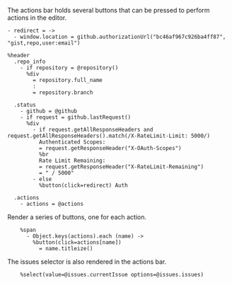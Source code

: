 The actions bar holds several buttons that can be pressed to perform actions in
the editor.

    - redirect = ->
      - window.location = github.authorizationUrl("bc46af967c926ba4ff87", "gist,repo,user:email")

    %header
      .repo_info
        - if repository = @repository()
          %div
            = repository.full_name
            :
            = repository.branch    
    
      .status
        - github = @github
        - if request = github.lastRequest()
          %div
            - if request.getAllResponseHeaders and request.getAllResponseHeaders().match(/X-RateLimit-Limit: 5000/)
              Authenticated Scopes:
              = request.getResponseHeader("X-OAuth-Scopes")
              %br
              Rate Limit Remaining:
              = request.getResponseHeader("X-RateLimit-Remaining")
              = " / 5000"
            - else
              %button(click=redirect) Auth
    
      .actions
        - actions = @actions

Render a series of buttons, one for each action.

        %span
          - Object.keys(actions).each (name) ->
            %button(click=actions[name])
              = name.titleize()

The issues selector is also rendered in the actions bar.

        %select(value=@issues.currentIssue options=@issues.issues)
